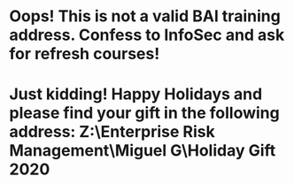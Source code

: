 # Oops! This is not a valid BAI training address. Confess to InfoSec and ask for refresh courses! 
# Just kidding! Happy Holidays and please find your gift in the following address: Z:\Enterprise Risk Management\Miguel G\Holiday Gift 2020 

